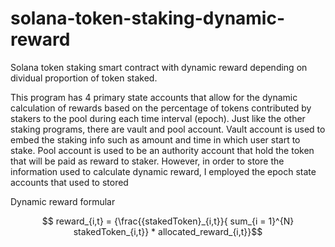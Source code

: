 # solana-token-staking-dynamic-reward
Solana token staking smart contract with dynamic reward depending on dividual proportion of token staked. 

This program has 4 primary state accounts that allow for the dynamic calculation of rewards based on the percentage of tokens contributed by stakers to the pool during each time interval (epoch). Just like the other staking programs, there are vault and pool account. Vault account is used to embed the staking info such as amount and time in which user start to stake. Pool account is used to be an authority account that hold the token that will be paid as reward to staker. However, in order to store the information used to calculate dynamic reward, I employed the epoch state accounts that used to stored


Dynamic reward formular

$$ reward_{i,t} = {\frac{{stakedToken}_{i,t}}{ sum_{i = 1}^{N} stakedToken_{i,t}} * allocated_reward_{i,t}}$$
